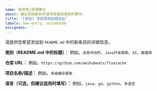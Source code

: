 ```yaml
---
name: 新项目/资源建议
about: 建议添加新的开源项目或资源到列表中。
title: "[添加] 您的项目标题在此"
labels: new-entry, automated
assignees: ''
---
```


请提供您希望添加到 `README.md` 中的新条目的详细信息。

**类别（README.md 中的标题）：**
例如，`消息中间件`、`Java开发框架`、`AI`、`数据库`

**仓库 URL：**
例如，`https://github.com/weihubeats/fluxcache`

**项目名称/描述：**
例如，`多级缓存框架`

**语言（可选，但建议适用时填写）：**
例如，`java`、`go`、`python`、`多语言`